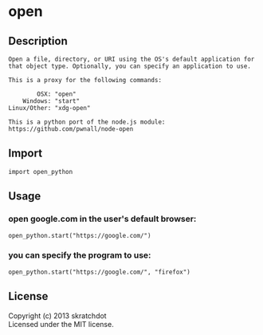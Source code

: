 # open

## Description ##

    Open a file, directory, or URI using the OS's default application for
    that object type. Optionally, you can specify an application to use.

    This is a proxy for the following commands:

	        OSX: "open"
	    Windows: "start"
	Linux/Other: "xdg-open"

    This is a python port of the node.js module:
    https://github.com/pwnall/node-open


## Import ##

    import open_python

## Usage ##

### open google.com in the user's default browser:

	open_python.start("https://google.com/")

### you can specify the program to use:

	open_python.start("https://google.com/", "firefox")	


## License ##

Copyright (c) 2013 skratchdot  
Licensed under the MIT license.
